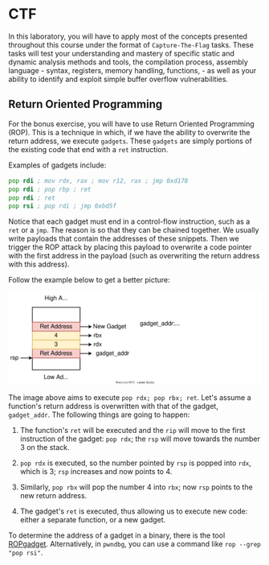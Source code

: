 # CTF

In this laboratory, you will have to apply most of the concepts presented throughout this course under the format of `Capture-The-Flag` tasks.
These tasks will test your understanding and mastery of specific static and dynamic analysis methods and tools, the compilation process, assembly language - syntax, registers, memory handling, functions, - as well as your ability to identify and exploit simple buffer overflow vulnerabilities.

## Return Oriented Programming

For the bonus exercise, you will have to use Return Oriented Programming (ROP).
This is a technique in which, if we have the ability to overwrite the return address, we execute `gadgets`.
These `gadgets` are simply portions of the existing code that end with a `ret` instruction.

Examples of gadgets include:

```asm
pop rdi ; mov rdx, rax ; mov r12, rax ; jmp 0xd178
pop rdi ; pop rbp ; ret
pop rdi ; ret
pop rsi ; pop rdi ; jmp 0xbd5f
```

Notice that each gadget must end in a control-flow instruction, such as a `ret` or a `jmp`.
The reason is so that they can be chained together.
We usually write payloads that contain the addresses of these snippets.
Then we trigger the ROP attack by placing this payload to overwrite a code pointer with the first address in the payload (such as overwriting the return address with this address).

Follow the example below to get a better picture:

![ROP Anatomy](../media/rop-anatomy.svg)

The image above aims to execute `pop rdx; pop rbx; ret`.
Let's assume a function's return address is overwritten with that of the gadget, `gadget_addr`.
The following things are going to happen:

1. The function's `ret` will be executed and the `rip` will move to the first instruction of the gadget: `pop rdx`;
the `rsp` will move towards the number 3 on the stack.

1. `pop rdx` is executed, so the number pointed by `rsp` is popped into `rdx`, which is 3;
`rsp` increases and now points to 4.

1. Similarly, `pop rbx` will pop the number 4 into `rbx`;
now `rsp` points to the new return address.

1. The gadget's `ret` is executed, thus allowing us to execute new code:
either a separate function, or a new gadget.

To determine the address of a gadget in a binary, there is the tool [ROPgadget](https://github.com/JonathanSalwan/ROPgadget).
Alternatively, in `pwndbg`, you can use a command like `rop --grep "pop rsi"`.
